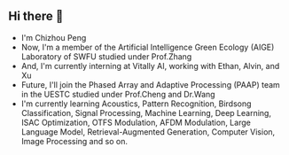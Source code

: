 ## Hi there 👋

- I'm Chizhou Peng
- Now, I'm a member of the Artificial Intelligence Green Ecology (AIGE) Laboratory of SWFU studied under Prof.Zhang
- And, I'm currently interning at Vitally AI, working with Ethan, Alvin, and Xu
- Future, I'll join the Phased Array and Adaptive Processing (PAAP) team in the UESTC studied under Prof.Cheng and Dr.Wang
- I'm currently learning Acoustics, Pattern Recognition, Birdsong Classification, Signal Processing, Machine Learning, Deep Learning, ISAC Optimization, OTFS Modulation, AFDM Modulation, Large Language Model, Retrieval-Augmented Generation, Computer Vision, Image Processing and so on.
<!--
**peChiou7/peChiou7** is a ✨ _special_ ✨ repository because its `README.md` (this file) appears on your GitHub profile.

Here are some ideas to get you started:

- 🔭 I’m currently working on ...
- 🌱 I’m currently learning ...
- 👯 I’m looking to collaborate on ...
- 🤔 I’m looking for help with ...
- 💬 Ask me about ...
- 📫 How to reach me: ...
- 😄 Pronouns: ...
- ⚡ Fun fact: ...
-->
